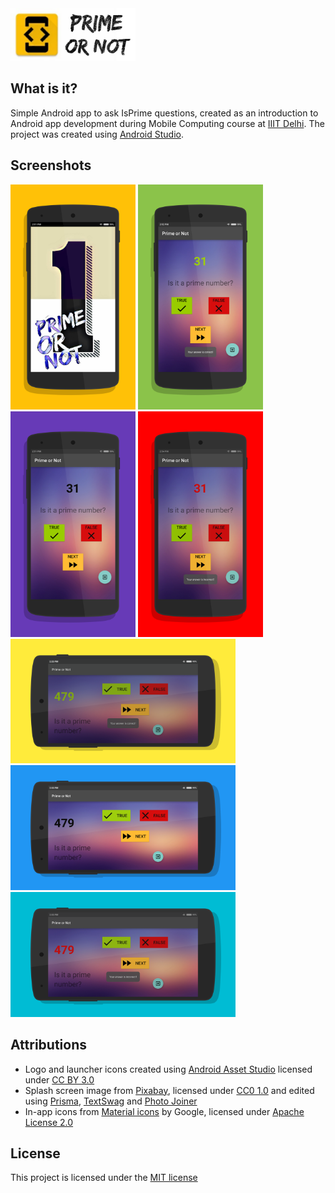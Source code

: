 <img src="https://github.com/divayprakash/isprime/blob/master/logo.png" length="476" width="200">  

## What is it?

Simple Android app to ask IsPrime questions, created as an introduction to Android app development during Mobile Computing course at [IIIT Delhi](http://iiitd.ac.in/). The project was created using [Android Studio](https://developer.android.com/studio/index.html).

## Screenshots

<img src="https://github.com/divayprakash/isprime/blob/master/screenshots/splashFramed.png" width="200" length="360">
<img src="https://github.com/divayprakash/isprime/blob/master/screenshots/portraitCorrectFramed.png" width="200" length="360">
<img src="https://github.com/divayprakash/isprime/blob/master/screenshots/portraitQuestionFramed.png" width="200" length="360">
<img src="https://github.com/divayprakash/isprime/blob/master/screenshots/portraitIncorrectFramed.png" width="200" length="360">
<img src="https://github.com/divayprakash/isprime/blob/master/screenshots/landscapeCorrectFramed.png" width="360" length="200">
<img src="https://github.com/divayprakash/isprime/blob/master/screenshots/landscapeQuestionFramed.png" width="360" length="200">
<img src="https://github.com/divayprakash/isprime/blob/master/screenshots/landscapeIncorrectFramed.png" width="360" length="200">

## Attributions

* Logo and launcher icons created using [Android Asset Studio](https://romannurik.github.io/AndroidAssetStudio/icons-launcher.html) licensed under [CC BY 3.0](https://creativecommons.org/licenses/by/3.0/)
* Splash screen image from [Pixabay](https://pixabay.com/en/numbers-one-1-drop-shadow-1487222/), licensed under [CC0 1.0](https://creativecommons.org/publicdomain/zero/1.0/deed.en) and edited using [Prisma](http://prisma-ai.com/), [TextSwag](https://play.google.com/store/apps/details?id=com.word.swag.text&hl=en) and [Photo Joiner](http://www.photojoiner.net/collage-maker/editor)
* In-app icons from [Material icons](https://design.google.com/icons/) by Google, licensed under [Apache License 2.0](http://www.apache.org/licenses/LICENSE-2.0)

## License

This project is licensed under the [MIT license](https://github.com/divayprakash/isprime/blob/master/LICENSE)
